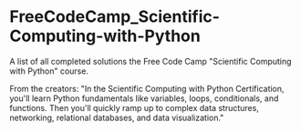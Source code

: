 # FreeCodeCamp_Scientific-Computing-with-Python
A list of all completed solutions the Free Code Camp "Scientific Computing with Python" course.

From the creators: "In the Scientific Computing with Python Certification, you'll learn Python fundamentals like variables, loops, conditionals, and functions. Then you'll quickly ramp up to complex data structures, networking, relational databases, and data visualization."
